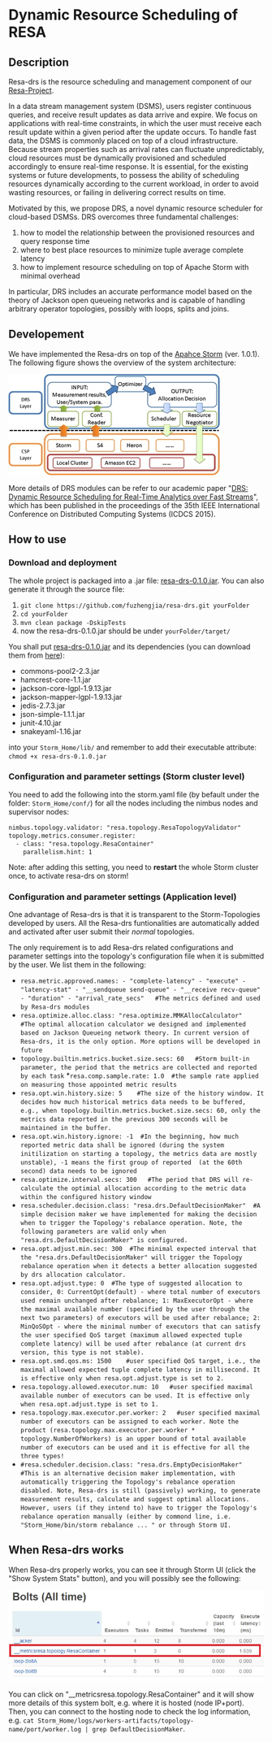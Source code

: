# Dynamic Resource Scheduling of RESA

## Description
Resa-drs is the resource scheduling and management component of our [Resa-Project](http://www.resa-project.com/).

In a data stream management system (DSMS), users register continuous queries, and receive result updates as data arrive and expire. We focus on applications with real-time constraints, in which the user must receive each result update within a given period after the update occurs. To handle fast data, the DSMS is commonly placed on top of a cloud infrastructure. Because stream properties such as arrival rates can fluctuate unpredictably, cloud resources must be dynamically provisioned and scheduled accordingly to ensure real-time response. It is essential, for the existing systems or future developments, to possess the ability of scheduling resources dynamically according to the current workload, in order to avoid wasting resources, or failing in delivering correct results on time. 

Motivated by this, we propose DRS, a novel dynamic resource scheduler for cloud-based DSMSs. DRS overcomes three fundamental challenges: 
 1. how to model the relationship between the provisioned resources and query response time 
 2. where to best place resources to minimize tuple average complete latency
 3. how to implement resource scheduling on top of Apache Storm with minimal overhead

In particular, DRS includes an accurate performance model based on the theory of Jackson open queueing networks and is capable of handling arbitrary operator topologies, possibly with loops, splits and joins. 

## Developement
We have implemented the Resa-drs on top of the [Apahce Storm](http://storm.apache.org/) (ver. 1.0.1). The following figure shows the overview of the system architecture:

![Overview](/images/drsOverview.jpg)

More details of DRS modules can be refer to our academic paper "[DRS: Dynamic Resource Scheduling for Real-Time Analytics over Fast Streams](http://ieeexplore.ieee.org/xpl/articleDetails.jsp?arnumber=7164927)", which has been published in the proceedings of the 35th IEEE International Conference on Distributed Computing Systems (ICDCS 2015).

## How to use
### Download and deployment
The whole project is packaged into a .jar file: [resa-drs-0.1.0.jar](/downloads/resa-drs-0.1.0.jar). You can also generate it through the source file:
 1. ```git clone https://github.com/fuzhengjia/resa-drs.git yourFolder```
 2. ```cd yourFolder```
 3. ```mvn clean package -DskipTests```
 4. now the resa-drs-0.1.0.jar should be under ```yourFolder/target/```

You shall put [resa-drs-0.1.0.jar](/downloads/resa-drs-0.1.0.jar) and 
its dependencies (you can download them from [here](/downloads/resa-drs-0.1.0-dependency.tar.bz2)):
 * commons-pool2-2.3.jar
 * hamcrest-core-1.1.jar
 * jackson-core-lgpl-1.9.13.jar
 * jackson-mapper-lgpl-1.9.13.jar
 * jedis-2.7.3.jar
 * json-simple-1.1.1.jar
 * junit-4.10.jar
 * snakeyaml-1.16.jar

into your ```Storm_Home/lib/``` and remember to add their executable attribute: ```chmod +x resa-drs-0.1.0.jar```

### Configuration and parameter settings (Storm cluster level)
You need to add the following into the storm.yaml file (by befault under the folder:  ```Storm_Home/conf/```) for all the nodes including the nimbus nodes and supervisor nodes:
```
nimbus.topology.validator: "resa.topology.ResaTopologyValidator"
topology.metrics.consumer.register:
  - class: "resa.topology.ResaContainer"
    parallelism.hint: 1
```

Note: after adding this setting, you need to **restart** the whole Storm cluster once, to activate resa-drs on storm!

### Configuration and parameter settings (Application level)
One advantage of Resa-drs is that it is transparent to the Storm-Topologies developed by users. All the Resa-drs funtionalities are automatically added and activated after user submit their *normal* topologies.

The only requirement is to add Resa-drs related configurations and parameter settings into the topology's configuration file when it is submitted by the user. We list them in the following:
 * ```resa.metric.approved.names: - "complete-latency" - "execute" - "latency-stat" - "__sendqueue send-queue" - "__receive recv-queue" - "duration" - "arrival_rate_secs"   #The metrics defined and used by Resa-drs modules```
 * ```resa.optimize.alloc.class: "resa.optimize.MMKAllocCalculator"   #The optimal allocation calculator we designed and implemented based on Jackson Queueing network theory. In current version of Resa-drs, it is the only option. More options will be developed in future```
 * ```topology.builtin.metrics.bucket.size.secs: 60   #Storm built-in parameter, the period that the metrics are collected and reported by each task```
 *```resa.comp.sample.rate: 1.0  #the sample rate applied on measuring those appointed metric results```
 * ```resa.opt.win.history.size: 5    #The size of the history window. It decides how much historical metrics data needs to be buffered, e.g., when topology.builtin.metrics.bucket.size.secs: 60, only the metrics data reported in the previous 300 seconds will be maintained in the buffer.```  
 * ```resa.opt.win.history.ignore: -1  #In the beginning, how much reported metric data shall be ignored (during the system initilization on starting a topology, the metrics data are mostly unstable), -1 means the first group of reported  (at the 60th second) data needs to be ignored```
 * ```resa.optimize.interval.secs: 300   #The period that DRS will re-calculate the optimial allocation according to the metric data within the configured history window```
 * ```resa.scheduler.decision.class: "resa.drs.DefaultDecisionMaker"  #A simple decision maker we have implemented for making the decision when to trigger the Topology's rebalance operation. Note, the following parameters are valid only when "resa.drs.DefaultDecisionMaker" is configured.```
  * ```resa.opt.adjust.min.sec: 300  #The minimal expected interval that the "resa.drs.DefaultDecisionMaker" will trigger the Topology rebalance operation when it detects a better allocation suggested by drs allocation calculator.```
  * ```resa.opt.adjust.type: 0  #The type of suggested allocation to consider, 0: CurrentOpt(default) - where total number of executors used remain unchanged after rebalance; 1: MaxExecutorOpt - where the maximal available number (specified by the user through the next two parameters) of executors will be used after rebalance; 2: MinQoSOpt - where the minimal number of executors that can satisfy the user specified QoS target (maximum allowed expected tuple complete latency) will be used after rebalance (at current drs version, this type is not stable).```
  * ```resa.opt.smd.qos.ms: 1500    #user specified QoS target, i.e., the maximal allowed expected tuple complete latency in millisecond. It is effective only when resa.opt.adjust.type is set to 2.```
  * ```resa.topology.allowed.executor.num: 10   #user specified maximal available number of executors can be used. It is effective only when resa.opt.adjust.type is set to 1.```
  * ```resa.topology.max.executor.per.worker: 2   #user specified maximal number of executors can be assigned to each worker. Note the product (resa.topology.max.executor.per.worker * topology.NumberOfWorkers) is an upper bound of total available number of executors can be used and it is effective for all the three types!``` 
 * ```#resa.scheduler.decision.class: "resa.drs.EmptyDecisionMaker"  #This is an alternative decision maker implementation, with automatically triggering the Topology's rebalance operation disabled. Note, Resa-drs is still (passively) working, to generate measurement results, calculate and suggest optimal allocations. However, users (if they intend to) have to trigger the Topology's rebalance operation manually (either by commond line, i.e. "Storm_Home/bin/storm rebalance ... " or through Storm UI.```

## When Resa-drs works

When Resa-drs properly works, you can see it through Storm UI (click the "Show System Stats" button), and you will possibly see the following:

![Drs-run](/images/drs-run.jpg)

You can click on "__metricsresa.topology.ResaContainer" and it will show more details of this system bolt, e.g. where it is hosted (node IP+port). Then, you can connect to the hosting node to check the log information, e.g. ```cat Storm_Home/logs/workers-artifacts/topology-name/port/worker.log | grep DefaultDecisionMaker```.   


